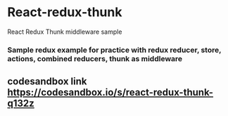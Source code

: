 # React-redux-thunk

React Redux Thunk middleware sample

### Sample redux example for practice with redux reducer, store, actions, combined reducers, thunk as middleware

## codesandbox link https://codesandbox.io/s/react-redux-thunk-q132z
